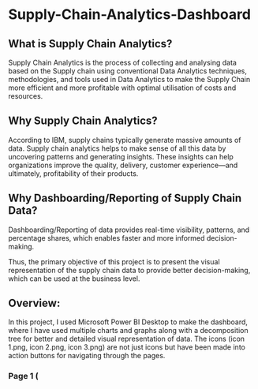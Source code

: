 # Supply-Chain-Analytics-Dashboard
## What is Supply Chain Analytics?
Supply Chain Analytics is the process of collecting and analysing data based on the Supply chain using conventional Data Analytics techniques, methodologies, and tools used in Data Analytics to make the Supply Chain more efficient and more profitable with optimal utilisation of costs and resources.
## Why Supply Chain Analytics?
According to IBM, supply chains typically generate massive amounts of data. Supply chain analytics helps to make sense of all this data by uncovering patterns and generating insights. These insights can help organizations improve the quality, delivery, customer experience—and ultimately, profitability of their products.
## Why Dashboarding/Reporting of Supply Chain Data?
Dashboarding/Reporting of data provides real-time visibility, patterns, and percentage shares, which enables faster and more informed decision-making.

Thus, the primary objective of this project is to present the visual representation of the supply chain data to provide better decision-making, which can be used at the business level.
## Overview:
In this project, I used Microsoft Power BI Desktop to make the dashboard, where I have used multiple charts and graphs along with a decomposition tree for better and detailed visual representation of data.
The icons (icon 1.png, icon 2.png, icon 3.png) are not just icons but have been made into action buttons for navigating through the pages.
### Page 1 (

